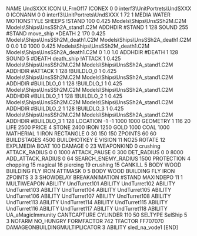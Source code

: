 NAME UndSXXX
ICON U_FrnOf17
ICONEX 0 0 interf3\UnitPortrets\UndSXXX 0
ICONANM 0 0 interf3\UnitPortrets\UndSXXX 1 72 1
MEDIA WATER
MOTIONSTYLE SHEEPS
!STAND   100 0.425   Models\Ships\UnsSSh2M.C2M Models\Ships\UnsSSh2A_stand1.C2M
ADDHDIR #STAND 1 128
SOUND 255 #STAND move_ship
*DEATH   2 170 0.425 Models\Ships\UnsSSh2M_death1.C2M Models\Ships\UnsSSh2A_death1.C2M 0 0.0 1.0 1000  0.425 Models\Ships\UnsSSh2M_death1.C2M Models\Ships\UnsSSh2A_death1.C2M 0 1.0 1.0
ADDHDIR #DEATH 1 128
SOUND 5 #DEATH death_ship
!ATTACK 1 0.425   Models\Ships\UnsSSh2M.C2M Models\Ships\UnsSSh2A_stand1.C2M
ADDHDIR #ATTACK 1 128
!BUILDLO_0 1 0.425   Models\Ships\UnsSSh2M.C2M Models\Ships\UnsSSh2A_stand1.C2M
ADDHDIR #BUILDLO_0 1 128
!BUILDLO_1 1 0.425   Models\Ships\UnsSSh2M.C2M Models\Ships\UnsSSh2A_stand1.C2M
ADDHDIR #BUILDLO_1 1 128
!BUILDLO_2 1 0.425   Models\Ships\UnsSSh2M.C2M Models\Ships\UnsSSh2A_stand1.C2M
ADDHDIR #BUILDLO_2 1 128
!BUILDLO_3 1 0.425   Models\Ships\UnsSSh2M.C2M Models\Ships\UnsSSh2A_stand1.C2M
ADDHDIR #BUILDLO_3 1 128
LOCATION -1 -1 1000 1000
GEOMETRY 1 116 20
LIFE     2500
PRICE 4 STONE 2400 IRON 1250 GOLD 1000 COAL 1000
MATHERIAL 1 IRON
RECTANGLE 0 30 150 150
ZPOINTS   60 60
BUILDSTAGES 4500
BUILDHOTKEY		E
VISION 11
NO25
ROTATE 12
EXPLMEDIA BOAT 100
DAMAGE   0 23
WEAPONKIND 0 crushing
ATTACK_RADIUS 0 0 1000
ATTACK_PAUSE 0 300
DET_RADIUS 0 0 8000
ADD_ATTACK_RADIUS 0 64
SEARCH_ENEMY_RADIUS 1500
PROTECTION 4 chopping 15 magical 16 piercing 19 crushing 15
CANKILL   5 BODY WOOD BUILDING FLY IRON
ATTMASK 0 5 BODY WOOD BUILDING FLY IRON
ZPOINTS   3 3
SHOWDELAY
BREAKANIMATION #STAND
MAXINDEPO 11 1
MULTIWEAPON
ABILITY UndTurret101
ABILITY UndTurret102
ABILITY UndTurret103
ABILITY UndTurret104
ABILITY UndTurret105
ABILITY UndTurret106
ABILITY UndTurret107
ABILITY UndTurret108
ABILITY UndTurret113
ABILITY UndTurret114
ABILITY UndTurret115
ABILITY UndTurret116
ABILITY UndTurret117
ABILITY UndTurret118
ABILITY	UA_aMagicImmunity
CANTCAPTURE
CYLINDER 110 50
SELTYPE SelShip 5 3
NOFARM
NO_HUNGRY
FORMFACTOR 742
TFACTOR FF707070
DAMAGEONBUILDINGMULTIPLICATOR 3
ABILITY sled_na_vode1
[END]

